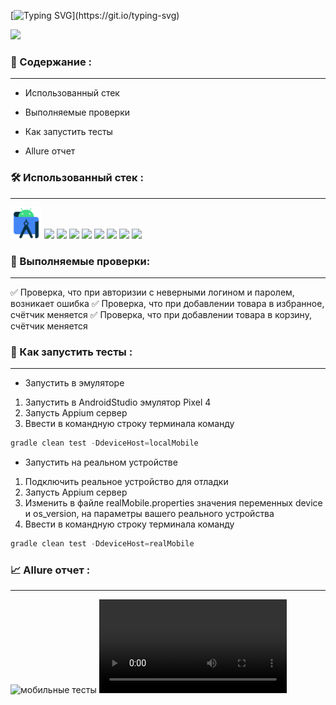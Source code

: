 [![Typing SVG](https://readme-typing-svg.herokuapp.com?font=Fira+Code&size=18&duration=10000&pause=1000&color=2685AF&width=1000&height=40&lines=%D0%9F%D1%80%D0%B8%D0%B2%D0%B5%D1%82!+%D0%AD%D1%82%D0%BE+%D0%BC%D0%BE%D0%B9+%D0%B4%D0%B8%D0%BF%D0%BB%D0%BE%D0%BC%D0%BD%D1%8B%D0%B9+%D0%BF%D1%80%D0%BE%D0%B5%D0%BA%D1%82+%D0%BF%D0%BE+%D0%B0%D0%B2%D1%82%D0%BE%D1%82%D0%B5%D1%81%D1%82%D0%B8%D1%80%D0%BE%D0%B2%D0%B0%D0%BD%D0%B8%D1%8E+%D0%BC%D0%BE%D0%B1%D0%B8%D0%BB%D1%8C%D0%BD%D0%BE%D0%B3%D0%BE+%D0%BF%D1%80%D0%B8%D0%BB%D0%BE%D0%B6%D0%B5%D0%BD%D0%B8%D1%8F.;%D0%B0%D0%B2%D1%82%D0%BE%D1%82%D0%B5%D1%81%D1%82%D0%B8%D1%80%D0%BE%D0%B2%D0%B0%D0%BD%D0%B8%D1%8E+%D0%BC%D0%BE%D0%B1%D0%B8%D0%BB%D1%8C%D0%BD%D0%BE%D0%B3%D0%BE+%D0%BF%D1%80%D0%B8%D0%BB%D0%BE%D0%B6%D0%B5%D0%BD%D0%B8%D1%8F.)](https://git.io/typing-svg)
<div>
<img src="https://media.giphy.com/media/8VkgrPdxMh0oo/giphy.gif" width="300px"/>
</div>

### :green_book: Содержание :
---
- Использованный стек 

- Выполняемые проверки

- Как запустить тесты

- Allure отчет


### :hammer_and_wrench: Использованный стек :
---
<div>
<img src="https://raw.githubusercontent.com/devicons/devicon/1119b9f84c0290e0f0b38982099a2bd027a48bf1/icons/androidstudio/androidstudio-original.svg" width="50px"/>
<img src="https://seeklogo.com/images/A/appium-logo-7A2DD5B4E3-seeklogo.com.png" width="50px"/>
<img src="https://www.svgrepo.com/show/303388/java-4-logo.svg" width="50px"/>
<img src="https://upload.wikimedia.org/wikipedia/commons/thumb/f/f4/IntelliJ_IDEA_Edu_Icon.svg/640px-IntelliJ_IDEA_Edu_Icon.svg.png" width="50px"/>
<img src="https://cdn.iconscout.com/icon/free/png-256/gradle-2-1174969.png" width="50px"/>
<img src="https://assets-global.website-files.com/5f10ed4c0ebf7221fb5661a5/5f23a7a9b70a249eed481481_Junit.png" width="50px"/>
<img src="https://upload.wikimedia.org/wikipedia/commons/9/91/Octicons-mark-github.svg" width="50px"/>
<img src="https://molecula.gallerycdn.vsassets.io/extensions/molecula/allure-test-reports/1.1/1474455326332/Microsoft.VisualStudio.Services.Icons.Default" width="50px"/>
<img src="https://raw.githubusercontent.com/lmaslo/Wikipedia-Mobile-Tests/8c161f04ad17515a721a1ad5de1de4b599ba4839/images/logo/Selenide.svg" width="50px"/>
</div>

### :bookmark_tabs: Выполняемые проверки:
---
:white_check_mark: Проверка, что при авторизии с неверными логином и паролем, возникает ошибка
:white_check_mark: Проверка, что при добавлении товара в избранное, счётчик меняется
:white_check_mark: Проверка, что при добавлении товара в корзину, счётчик меняется

### :rocket: Как запустить тесты :
---
- Запустить в эмуляторе

1) Запустить в AndroidStudio эмулятор Pixel 4 
2) Запусть Appium сервер
3) Ввести в командную строку терминала команду
```javascript
gradle clean test -DdeviceHost=localMobile
```

- Запустить на реальном устройстве
1) Подключить реальное устройство для отладки
2) Запусть Appium сервер
3) Изменить в файле realMobile.properties значения переменных device и os_version, на параметры вашего реального устройства
4) Ввести в командную строку терминала команду

```javascript
gradle clean test -DdeviceHost=realMobile
```

### :chart_with_upwards_trend: Allure отчет :
---
![мобильные тесты](https://user-images.githubusercontent.com/90265199/204024593-6f5b0398-0075-4267-8222-713e44a8217d.png)
![3.webm](https://user-images.githubusercontent.com/90265199/208257436-e1935b6c-0318-46b2-a654-f59a5835fa3e.webm)
